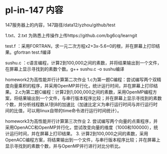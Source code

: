 # pl-in-147 内容

147服务器上的内容，147路径/data12/yzhou/github/test

1.txt、2.txt 为熟悉上传操作上传https://github.com/bg6cq/learngit

test.f    ：采用FORTRAN，求一元二次方程x2+3x-5.6=0的根，并在屏幕上打印结果。gfortran test.f编译

sushu.c   ：c语言编程，计算2到100,000之间的素数，并将结果输出到一个文件，在屏幕上显示寻找到的素数个数。g++ sushu.c -o sushu编译

homework2为高性能并行计算第二次作业
1.c为第一题C编程：尝试编写两个双精度向量乘积的程序，并采用OpenMP并行化，统计运行时间，并在屏幕上打印结果。
2.c为第二题C编程：计算2到1,000,000之间的素数，采用OpenMP编程方案，将结果输出到一个文件，与串行版本程序比较；并在屏幕上显示寻找到的素数个数，并分析线程数从1到8的加速比（加速比定义为串行运行时间与并行运行时间的比值，可以用linux自带的time命令进行运行时间统计）。

homework3为高性能并行计算第三次作业
2. 尝试编写两个向量的点乘程序，并采用OpenACC和OpenMP并行化，尝试改变向量的维度（1000和100000），统计运行时间，并在屏幕上打印结果。
3. 计算2到100,000之间的素数，采用OpenACC编程方案，将结果输出到一个文件，与串行版本程序比较；并在屏幕上显示寻找到的素数个数，并与OpenMP并行进行对比分析比。
